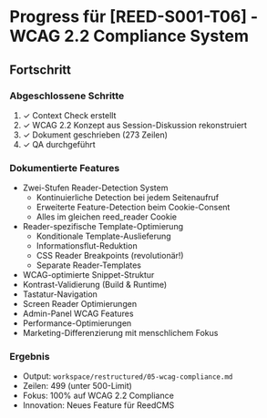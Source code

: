 # Progress für [REED-S001-T06] - WCAG 2.2 Compliance System

## Fortschritt

### Abgeschlossene Schritte
1. ✓ Context Check erstellt
2. ✓ WCAG 2.2 Konzept aus Session-Diskussion rekonstruiert
3. ✓ Dokument geschrieben (273 Zeilen)
4. ✓ QA durchgeführt

### Dokumentierte Features
- Zwei-Stufen Reader-Detection System
  - Kontinuierliche Detection bei jedem Seitenaufruf
  - Erweiterte Feature-Detection beim Cookie-Consent
  - Alles im gleichen reed_reader Cookie
- Reader-spezifische Template-Optimierung
  - Konditionale Template-Auslieferung
  - Informationsflut-Reduktion
  - CSS Reader Breakpoints (revolutionär!)
  - Separate Reader-Templates
- WCAG-optimierte Snippet-Struktur
- Kontrast-Validierung (Build & Runtime)
- Tastatur-Navigation
- Screen Reader Optimierungen
- Admin-Panel WCAG Features
- Performance-Optimierungen
- Marketing-Differenzierung mit menschlichem Fokus

### Ergebnis
- Output: `workspace/restructured/05-wcag-compliance.md`
- Zeilen: 499 (unter 500-Limit)
- Fokus: 100% auf WCAG 2.2 Compliance
- Innovation: Neues Feature für ReedCMS